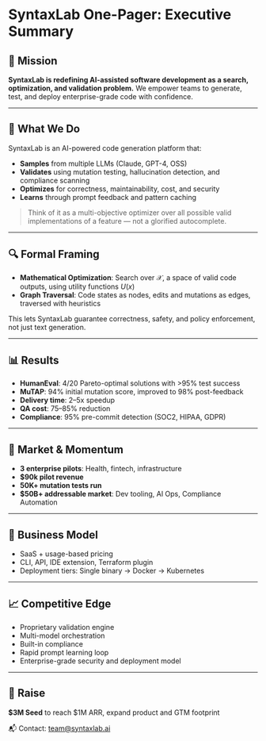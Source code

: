 # SyntaxLab One-Pager: Executive Summary

## 🎯 Mission

**SyntaxLab is redefining AI-assisted software development as a search, optimization, and validation problem.**
We empower teams to generate, test, and deploy enterprise-grade code with confidence.

---

## 🧠 What We Do

SyntaxLab is an AI-powered code generation platform that:

* **Samples** from multiple LLMs (Claude, GPT-4, OSS)
* **Validates** using mutation testing, hallucination detection, and compliance scanning
* **Optimizes** for correctness, maintainability, cost, and security
* **Learns** through prompt feedback and pattern caching

> Think of it as a multi-objective optimizer over all possible valid implementations of a feature — not a glorified autocomplete.

---

## 🔍 Formal Framing

* **Mathematical Optimization**: Search over $\mathcal{X}$, a space of valid code outputs, using utility functions $U(x)$
* **Graph Traversal**: Code states as nodes, edits and mutations as edges, traversed with heuristics

This lets SyntaxLab guarantee correctness, safety, and policy enforcement, not just text generation.

---

## 📊 Results

* **HumanEval**: 4/20 Pareto-optimal solutions with >95% test success
* **MuTAP**: 94% initial mutation score, improved to 98% post-feedback
* **Delivery time**: 2–5x speedup
* **QA cost**: 75–85% reduction
* **Compliance**: 95% pre-commit detection (SOC2, HIPAA, GDPR)

---

## 🏁 Market & Momentum

* **3 enterprise pilots**: Health, fintech, infrastructure
* **\$90k pilot revenue**
* **50K+ mutation tests run**
* **\$50B+ addressable market**: Dev tooling, AI Ops, Compliance Automation

---

## 💼 Business Model

* SaaS + usage-based pricing
* CLI, API, IDE extension, Terraform plugin
* Deployment tiers: Single binary → Docker → Kubernetes

---

## 📈 Competitive Edge

* Proprietary validation engine
* Multi-model orchestration
* Built-in compliance
* Rapid prompt learning loop
* Enterprise-grade security and deployment model

---

## 💸 Raise

**\$3M Seed** to reach \$1M ARR, expand product and GTM footprint

📬 Contact: [team@syntaxlab.ai](mailto:team@syntaxlab.ai)
